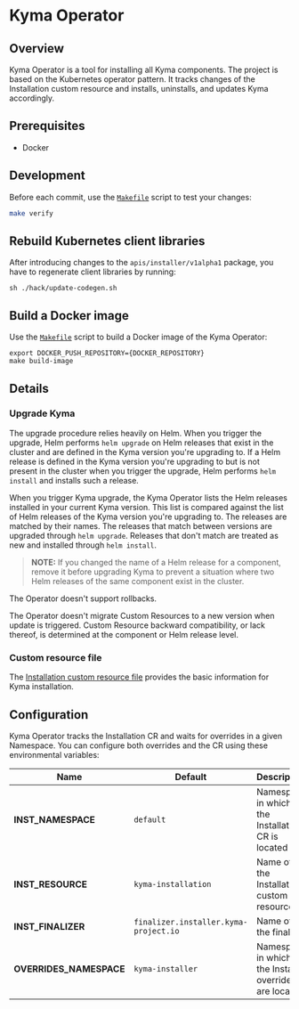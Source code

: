 # Kyma Operator

## Overview

Kyma Operator is a tool for installing all Kyma components. The project is based on the Kubernetes operator pattern. It tracks changes of the Installation custom resource and installs, uninstalls, and updates Kyma accordingly.

## Prerequisites

- Docker

## Development

Before each commit, use the [`Makefile`](./Makefile) script to test your changes:
  ```bash
  make verify
  ```

## Rebuild Kubernetes client libraries

After introducing changes to the `apis/installer/v1alpha1` package, you have to regenerate client libraries by running:
  ```
  sh ./hack/update-codegen.sh
  ```

## Build a Docker image

Use the [`Makefile`](./Makefile) script to build a Docker image of the Kyma Operator:
  ```
  export DOCKER_PUSH_REPOSITORY={DOCKER_REPOSITORY}
  make build-image
  ```

## Details

### Upgrade Kyma

The upgrade procedure relies heavily on Helm. When you trigger the upgrade, Helm performs `helm upgrade` on Helm releases that exist in the cluster and are defined in the Kyma version you're upgrading to. If a Helm release is defined in the Kyma version you're upgrading to but is not present in the cluster when you trigger the upgrade, Helm performs `helm install` and installs such a release.

When you trigger Kyma upgrade, the Kyma Operator lists the Helm releases installed in your current Kyma version. This list is compared against the list of Helm releases of the Kyma version you're upgrading to. The releases are matched by their names. The releases that match between versions are upgraded through `helm upgrade`. Releases that don't match are treated as new and installed through `helm install`.

>**NOTE:** If you changed the name of a Helm release for a component, remove it before upgrading Kyma to prevent a situation where two Helm releases of the same component exist in the cluster.

The Operator doesn't support rollbacks.

The Operator doesn't migrate Custom Resources to a new version when update is triggered. Custom Resource backward compatibility, or lack thereof, is determined at the component or Helm release level.

### Custom resource file

The [Installation custom resource file](https://kyma-project.io/docs/root/kyma/#custom-resource-installation) provides the basic information for Kyma installation.

## Configuration

Kyma Operator tracks the Installation CR and waits for overrides in a given Namespace. You can configure both overrides and the CR using these
environmental variables:

| Name                	| Default                               	| Description                                            	|
|---------------------	|---------------------------------------	|--------------------------------------------------------	|
| **INST_NAMESPACE**      	| `default`                             	| Namespace in which the Installation CR is located         	|
| **INST_RESOURCE**       	| `kyma-installation`                   	| Name of the Installation custom resource                      	|
| **INST_FINALIZER**      	| `finalizer.installer.kyma-project.io` 	| Name of the finalizer                                  	|
| **OVERRIDES_NAMESPACE** 	| `kyma-installer`                      	| Namespace in which the Installer overrides are located 	|

